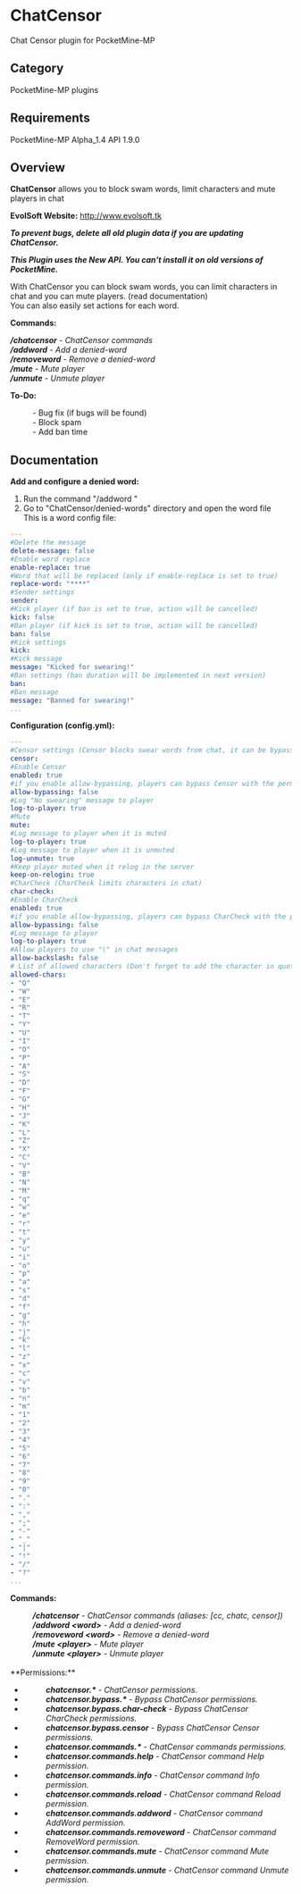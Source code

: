 # ChatCensor

Chat Censor plugin for PocketMine-MP

## Category

PocketMine-MP plugins

## Requirements

PocketMine-MP Alpha_1.4 API 1.9.0

## Overview

**ChatCensor** allows you to block swam words, limit characters and mute players in chat

**EvolSoft Website:** http://www.evolsoft.tk

***To prevent bugs, delete all old plugin data if you are updating ChatCensor.***

***This Plugin uses the New API. You can't install it on old versions of PocketMine.***

With ChatCensor you can block swam words, you can limit characters in chat and you can mute players. (read documentation)<br>
You can also easily set actions for each word.

**Commands:**

***/chatcensor*** *- ChatCensor commands*<br>
***/addword*** *- Add a denied-word*<br>
***/removeword*** *- Remove a denied-word*<br>
***/mute*** *- Mute player*<br>
***/unmute*** *- Unmute player*

**To-Do:**

<dd>- Bug fix (if bugs will be found)</dd>
<dd>- Block spam</dd>
<dd>- Add ban time</dd>

## Documentation 

**Add and configure a denied word:**

1. Run the command "/addword <word>"<br>
2. Go to "ChatCensor/denied-words" directory and open the word file<br>
This is a word config file:
```yaml
---
#Delete the message
delete-message: false
#Enable word replace
enable-replace: true
#Word that will be replaced (only if enable-replace is set to true)
replace-word: "****"
#Sender settings
sender:
#Kick player (if ban is set to true, action will be cancelled)
kick: false
#Ban player (if kick is set to true, action will be cancelled)
ban: false
#Kick settings
kick:
#Kick message
message: "Kicked for swearing!"
#Ban settings (ban duration will be implemented in next version)
ban:
#Ban message
message: "Banned for swearing!"
...
```

**Configuration (config.yml):**

```yaml
---
#Censor settings (Censor blocks swear words from chat, it can be bypassed with the permission: chatcensor.bypass.censor)
censor:
#Enable Censor
enabled: true
#if you enable allow-bypassing, players can bypass Censor with the permission: chatcensor.bypass.censor
allow-bypassing: false
#Log "No swearing" message to player
log-to-player: true
#Mute
mute:
#Log message to player when it is muted
log-to-player: true
#Log message to player when it is unmuted
log-unmute: true
#Keep player muted when it relog in the server
keep-on-relogin: true
#CharCheck (CharCheck limits characters in chat)
char-check:
#Enable CharCheck
enabled: true
#if you enable allow-bypassing, players can bypass CharCheck with the permission: chatcensor.bypass.char-check
allow-bypassing: false
#Log message to player
log-to-player: true
#Allow players to use "\" in chat messages
allow-backslash: false
# List of allowed characters (Don't forget to add the character in quotes)
allowed-chars:
- "Q"
- "W"
- "E"
- "R"
- "T"
- "Y"
- "U"
- "I"
- "O"
- "P"
- "A"
- "S"
- "D"
- "F"
- "G"
- "H"
- "J"
- "K"
- "L"
- "Z"
- "X"
- "C"
- "V"
- "B"
- "N"
- "M"
- "q"
- "w"
- "e"
- "r"
- "t"
- "y"
- "u"
- "i"
- "o"
- "p"
- "a"
- "s"
- "d"
- "f"
- "g"
- "h"
- "j"
- "k"
- "l"
- "z"
- "x"
- "c"
- "v"
- "b"
- "n"
- "m"
- "1"
- "2"
- "3"
- "4"
- "5"
- "6"
- "7"
- "8"
- "9"
- "0"
- "."
- ":"
- ","
- ";"
- "-"
- "_"
- "|"
- "!"
- "/"
- "?"
...
```

**Commands:**

<dd><i><b>/chatcensor</b> - ChatCensor commands (aliases: [cc, chatc, censor])</i></dd>
<dd><i><b>/addword &lt;word&gt;</b> - Add a denied-word</i></dd>
<dd><i><b>/removeword &lt;word&gt;</b> - Remove a denied-word</i></dd>
<dd><i><b>/mute &lt;player&gt;</b> - Mute player</i></dd>
<dd><i><b>/unmute &lt;player&gt;</b> - Unmute player</i></dd>
<br>
**Permissions:**

- <dd><i><b>chatcensor.*</b> - ChatCensor permissions.</i></dd>
- <dd><i><b>chatcensor.bypass.*</b> - Bypass ChatCensor permissions.</i></dd>
- <dd><i><b>chatcensor.bypass.char-check</b> - Bypass ChatCensor CharCheck permissions.</i></dd>
- <dd><i><b>chatcensor.bypass.censor</b> - Bypass ChatCensor Censor permissions.</i></dd>
- <dd><i><b>chatcensor.commands.*</b> - ChatCensor commands permissions.</i></dd>
- <dd><i><b>chatcensor.commands.help</b> - ChatCensor command Help permission.</i></dd>
- <dd><i><b>chatcensor.commands.info</b> - ChatCensor command Info permission.</i></dd>
- <dd><i><b>chatcensor.commands.reload</b> - ChatCensor command Reload permission.</i></dd>
- <dd><i><b>chatcensor.commands.addword</b> - ChatCensor command AddWord permission.</i></dd>
- <dd><i><b>chatcensor.commands.removeword</b> - ChatCensor command RemoveWord permission.</i></dd>
- <dd><i><b>chatcensor.commands.mute</b> - ChatCensor command Mute permission.</i></dd>
- <dd><i><b>chatcensor.commands.unmute</b> - ChatCensor command Unmute permission.</i></dd>
